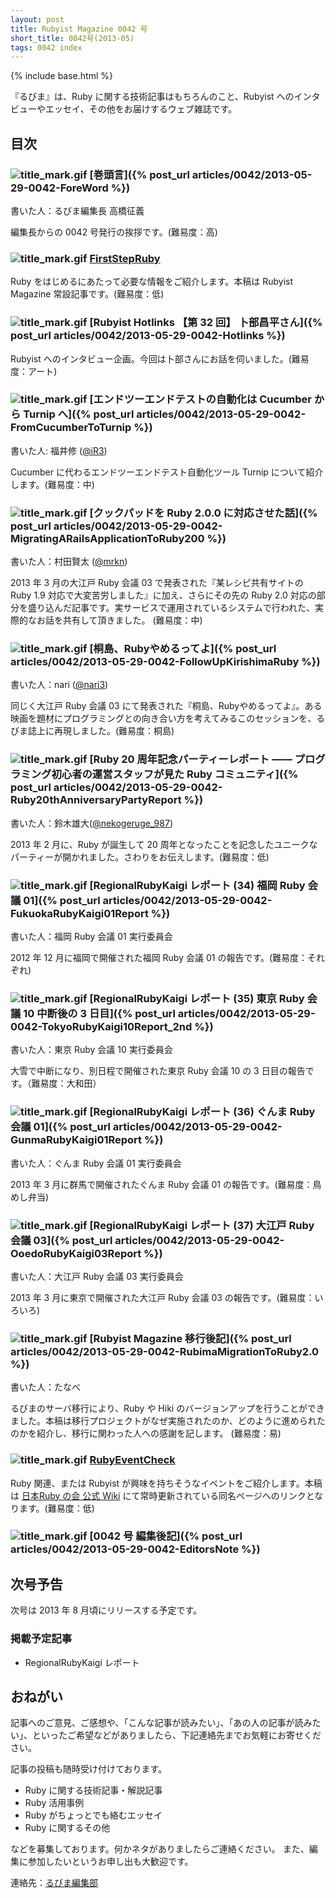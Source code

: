 ```yaml
---
layout: post
title: Rubyist Magazine 0042 号
short_title: 0042号(2013-05)
tags: 0042 index
---
```

{% include base.html %}


『るびま』は、Ruby に関する技術記事はもちろんのこと、Rubyist へのインタビューやエッセイ、その他をお届けするウェブ雑誌です。

## 目次

### ![title_mark.gif]({{base}}{{site.baseurl}}/images/title_mark.gif) [巻頭言]({% post_url articles/0042/2013-05-29-0042-ForeWord %})

書いた人：るびま編集長 高橋征義

編集長からの 0042 号発行の挨拶です。(難易度：高)

### ![title_mark.gif]({{base}}{{site.baseurl}}/images/title_mark.gif) [FirstStepRuby](https://github.com/rubima/rubima/blob/master/first_step_ruby/first-step-ruby-2.0.md)

Ruby をはじめるにあたって必要な情報をご紹介します。本稿は Rubyist Magazine 常設記事です。(難易度：低)

### ![title_mark.gif]({{base}}{{site.baseurl}}/images/title_mark.gif) [Rubyist Hotlinks 【第 32 回】 卜部昌平さん]({% post_url articles/0042/2013-05-29-0042-Hotlinks %})

Rubyist へのインタビュー企画。今回は卜部さんにお話を伺いました。(難易度：アート)

### ![title_mark.gif]({{base}}{{site.baseurl}}/images/title_mark.gif) [エンドツーエンドテストの自動化は Cucumber から Turnip へ]({% post_url articles/0042/2013-05-29-0042-FromCucumberToTurnip %})

書いた人: 福井修 ([@iR3](https://twitter.com/iR3))

Cucumber に代わるエンドツーエンドテスト自動化ツール Turnip について紹介します。(難易度：中)

### ![title_mark.gif]({{base}}{{site.baseurl}}/images/title_mark.gif) [クックパッドを Ruby 2.0.0 に対応させた話]({% post_url articles/0042/2013-05-29-0042-MigratingARailsApplicationToRuby200 %})

書いた人：村田賢太 ([@mrkn](https://twitter.com/mrkn))

2013 年 3 月の大江戸 Ruby 会議 03 で発表された『某レシピ共有サイトの Ruby 1.9 対応で大変苦労しました』に加え、さらにその先の Ruby 2.0 対応の部分を盛り込んだ記事です。実サービスで運用されているシステムで行われた、実際的なお話を共有して頂きました。 (難易度：中)

### ![title_mark.gif]({{base}}{{site.baseurl}}/images/title_mark.gif) [桐島、Rubyやめるってよ]({% post_url articles/0042/2013-05-29-0042-FollowUpKirishimaRuby %})

書いた人：nari ([@nari3](https://twitter.com/nari3))

同じく大江戸 Ruby 会議 03 にて発表された『桐島、Rubyやめるってよ』。ある映画を題材にプログラミングとの向き合い方を考えてみるこのセッションを、るびま誌上に再現しました。(難易度：桐島)

### ![title_mark.gif]({{base}}{{site.baseurl}}/images/title_mark.gif) [Ruby 20 周年記念パーティーレポート ―― プログラミング初心者の運営スタッフが見た Ruby コミュニティ]({% post_url articles/0042/2013-05-29-0042-Ruby20thAnniversaryPartyReport %})

書いた人：鈴木雄大([@nekogeruge_987](http://twitter.com/nekogeruge_987))

2013 年 2 月に、Ruby が誕生して 20 周年となったことを記念したユニークなパーティーが開かれました。さわりをお伝えします。(難易度：低)

### ![title_mark.gif]({{base}}{{site.baseurl}}/images/title_mark.gif) [RegionalRubyKaigi レポート (34) 福岡 Ruby 会議 01]({% post_url articles/0042/2013-05-29-0042-FukuokaRubyKaigi01Report %})

書いた人：福岡 Ruby 会議 01 実行委員会

2012 年 12 月に福岡で開催された福岡 Ruby 会議 01 の報告です。(難易度：それぞれ)

### ![title_mark.gif]({{base}}{{site.baseurl}}/images/title_mark.gif) [RegionalRubyKaigi レポート (35) 東京 Ruby 会議 10 中断後の 3 日目]({% post_url articles/0042/2013-05-29-0042-TokyoRubyKaigi10Report_2nd %})

書いた人：東京 Ruby 会議 10 実行委員会

大雪で中断になり、別日程で開催された東京 Ruby 会議 10 の 3 日目の報告です。（難易度：大和田）

### ![title_mark.gif]({{base}}{{site.baseurl}}/images/title_mark.gif) [RegionalRubyKaigi レポート (36) ぐんま Ruby 会議 01]({% post_url articles/0042/2013-05-29-0042-GunmaRubyKaigi01Report %})

書いた人：ぐんま Ruby 会議 01 実行委員会

2013 年 3 月に群馬で開催されたぐんま Ruby 会議 01 の報告です。(難易度：鳥めし弁当)

### ![title_mark.gif]({{base}}{{site.baseurl}}/images/title_mark.gif) [RegionalRubyKaigi レポート (37) 大江戸 Ruby 会議 03]({% post_url articles/0042/2013-05-29-0042-OoedoRubyKaigi03Report %})

書いた人：大江戸 Ruby 会議 03 実行委員会

2013 年 3 月に東京で開催された大江戸 Ruby 会議 03 の報告です。(難易度：いろいろ)

### ![title_mark.gif]({{base}}{{site.baseurl}}/images/title_mark.gif) [Rubyist Magazine 移行後記]({% post_url articles/0042/2013-05-29-0042-RubimaMigrationToRuby2.0 %})

書いた人：たなべ

るびまのサーバ移行により、Ruby や Hiki のバージョンアップを行うことができました。本稿は移行プロジェクトがなぜ実施されたのか、どのように進められたのかを紹介し、移行に関わった人への感謝を記します。 (難易度：易)

### ![title_mark.gif]({{base}}{{site.baseurl}}/images/title_mark.gif) [RubyEventCheck](https://github.com/ruby-no-kai/official/wiki/RubyEventCheck)

Ruby 関連、または Rubyist が興味を持ちそうなイベントをご紹介します。本稿は [日本Ruby の会 公式 Wiki](https://github.com/ruby-no-kai/official/wiki) にて常時更新されている同名ページへのリンクとなります。(難易度：低)

### ![title_mark.gif]({{base}}{{site.baseurl}}/images/title_mark.gif) [0042 号 編集後記]({% post_url articles/0042/2013-05-29-0042-EditorsNote %})

## 次号予告

次号は 2013 年 8 月頃にリリースする予定です。

### 掲載予定記事

* RegionalRubyKaigi レポート


## おねがい

記事へのご意見、ご感想や、「こんな記事が読みたい」、「あの人の記事が読みたい」、といったご希望などがありましたら、下記連絡先までお気軽にお寄せください。

記事の投稿も随時受け付けております。

* Ruby に関する技術記事・解説記事
* Ruby 活用事例
* Ruby がちょっとでも絡むエッセイ
* Ruby に関するその他


などを募集しております。何かネタがありましたらご連絡ください。
また、編集に参加したいというお申し出も大歓迎です。

連絡先：[るびま編集部](mailto:magazine@ruby-no-kai.org)


